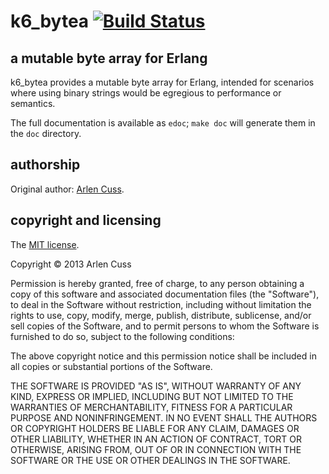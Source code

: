 # k6\_bytea [![Build Status](https://secure.travis-ci.org/kivikakk/k6_bytea.png)](http://travis-ci.org/kivikakk/k6\_bytea)
## a mutable byte array for Erlang

k6\_bytea provides a mutable byte array for Erlang, intended for scenarios
where using binary strings would be egregious to performance or semantics.

The full documentation is available as `edoc`; `make doc` will generate them in
the `doc` directory.

## authorship

Original author: [Arlen Cuss](https://github.com/kivikakk).

## copyright and licensing

The [MIT license](http://opensource.org/licenses/MIT).

Copyright &copy; 2013 Arlen Cuss

Permission is hereby granted, free of charge, to any person obtaining a copy of
this software and associated documentation files (the "Software"), to deal in
the Software without restriction, including without limitation the rights to
use, copy, modify, merge, publish, distribute, sublicense, and/or sell copies
of the Software, and to permit persons to whom the Software is furnished to do
so, subject to the following conditions:

The above copyright notice and this permission notice shall be included in all
copies or substantial portions of the Software.

THE SOFTWARE IS PROVIDED "AS IS", WITHOUT WARRANTY OF ANY KIND, EXPRESS OR
IMPLIED, INCLUDING BUT NOT LIMITED TO THE WARRANTIES OF MERCHANTABILITY,
FITNESS FOR A PARTICULAR PURPOSE AND NONINFRINGEMENT. IN NO EVENT SHALL THE
AUTHORS OR COPYRIGHT HOLDERS BE LIABLE FOR ANY CLAIM, DAMAGES OR OTHER
LIABILITY, WHETHER IN AN ACTION OF CONTRACT, TORT OR OTHERWISE, ARISING FROM,
OUT OF OR IN CONNECTION WITH THE SOFTWARE OR THE USE OR OTHER DEALINGS IN THE
SOFTWARE.
